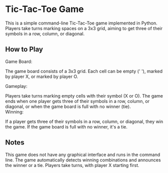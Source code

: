 # Tic-Tac-Toe Game
This is a simple command-line Tic-Tac-Toe game implemented in Python. Players take turns marking spaces on a 3x3 grid, aiming to get three of their symbols in a row, column, or diagonal.

## How to Play
Game Board:

The game board consists of a 3x3 grid. Each cell can be empty (' '), marked by player X, or marked by player O.

Gameplay:

Players take turns marking empty cells with their symbol (X or O).
The game ends when one player gets three of their symbols in a row, column, or diagonal, or when the game board is full with no winner (tie).<br>
Winning:

If a player gets three of their symbols in a row, column, or diagonal, they win the game.
If the game board is full with no winner, it's a tie.<br>

## Notes
This game does not have any graphical interface and runs in the command line.
The game automatically detects winning combinations and announces the winner or a tie.
Players take turns, with player X starting first.
